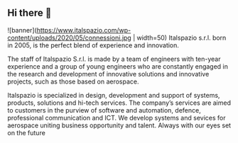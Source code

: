 ## Hi there 👋
![banner](https://www.italspazio.com/wp-content/uploads/2020/05/connessioni.jpg | width=50)
Italspazio s.r.l. born in 2005, is the perfect blend of experience and innovation.

The staff of Italspazio S.r.l. is made by a team of engineers with ten-year experience and a group of young engineers who are constantly engaged in the research and development of innovative solutions and innovative projects, such as those based on aerospace.

Italspazio is specialized in design, development and support of systems, products, solutions and hi-tech services. The company’s services are aimed to customers in the purview of software and automation, defence, professional communication and ICT. We develop systems and sevices for aerospace uniting business opportunity and talent. Always with our eyes set on the future
<!--

**Here are some ideas to get you started:**

🙋‍♀️ A short introduction - what is your organization all about?
🌈 Contribution guidelines - how can the community get involved?
👩‍💻 Useful resources - where can the community find your docs? Is there anything else the community should know?
🍿 Fun facts - what does your team eat for breakfast?
🧙 Remember, you can do mighty things with the power of [Markdown](https://docs.github.com/github/writing-on-github/getting-started-with-writing-and-formatting-on-github/basic-writing-and-formatting-syntax)
-->
